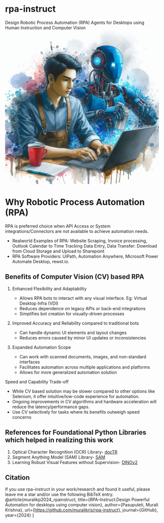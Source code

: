 # rpa-instruct
Design Robotic Process Automation (RPA) Agents for Desktops using Human Instruction and Computer Vision
![RPA Instructing RPA Agent](./assets/rpa_instruct.jfif)

# Why Robotic Process Automation (RPA)
RPA is preferred choice when API Access or System integrations/Connectors are not available to achieve automation needs.

- Realworld Examples of RPA: Website Scraping, Invoice processing, Outlook Calendar to Time Tracking Data Entry, Data Transfer: Download from Cloud Storage and Upload to Sharepoint
- RPA Software Providers: UiPath, Automation Anywhere, Microsoft Power Automate Desktop, rewst.io.

## Benefits of Computer Vision (CV) based RPA
1. Enhanced Flexibility and Adaptability
   - Allows RPA bots to interact with any visual interface. Eg: Virtual Desktop Infra (VDI)
   - Reduces dependence on legacy APIs or back-end integrations
   - Simplifies bot creation for visually-driven processes

2. Improved Accuracy and Reliability compared to traditional bots
   - Can handle dynamic UI elements and layout changes
   - Reduces errors caused by minor UI updates or inconsistencies

3. Expanded Automation Scope
   - Can work with scanned documents, images, and non-standard interfaces
   - Facilitates automation across multiple applications and platforms
   - Allows for more generalized automation solution

Speed and Capability Trade-off
   - While CV based solution may be slower compared to other options like Selenium, it offer intuitive/low-code experience for automation.
   - Ongoing improvements in CV algorithms and hardware acceleration will reduce the latency/performance gaps.
   - Use CV selectively for tasks where its benefits outweigh speed concerns

## References for Foundational Python Libraries which helped in realizing this work
1. Optical Character Recognition (OCR) Library- [docTR](https://github.com/mindee/doctr)
2. Segment Anything Model (SAM) Library- [SAM](https://github.com/facebookresearch/segment-anything)
3. Learning Robust Visual Features without Supervision- [DINOv2](https://github.com/facebookresearch/dinov2)

## Citation
If you use rpa-instruct in your work/research and found it useful, please leave me a star and/or use the following BibTeX entry.
@article{muralikp2024_rpainstruct,
  title={RPA-Instruct:Design Powerful Automation for desktops using computer vision},
  author={Pasupuleti, Murali Krishna},
  url={https://github.com/muralikris/rpa-instruct},
  journal={GitHub},
  year={2024}
}
